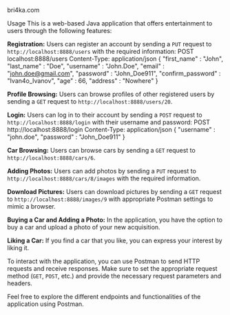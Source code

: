 bri4ka.com

Usage
This is a web-based Java application that offers entertainment to users through the following features:

**Registration:** Users can register an account by sending a `PUT` request to `http://localhost:8888/users` with the required information:
POST localhost:8888/users
Content-Type: application/json
{
    "first_name" : "John",
    "last_name" : "Doe",
    "username" : "John.Doe",
    "email" : "john.doe@gmail.com",
    "password" : "John_Doe911",
    "confirm_password" : "Ivan4o_Ivanov",
    "age" : 66,
    "address" : "Nowhere"
}

**Profile Browsing:** Users can browse profiles of other registered users by sending a `GET` request to `http://localhost:8888/users/20`.

**Login:** Users can log in to their account by sending a `POST` request to `http://localhost:8888/login` with their username and password:
POST http://localhost:8888/login
Content-Type: application/json
{
"username" : "john.doe",
"password" : "John_Doe911"
}

**Car Browsing:** Users can browse cars by sending a `GET` request to `http://localhost:8888/cars/6`.

**Adding Photos:** Users can add photos by sending a `PUT` request to `http://localhost:8888/cars/8/images` with the required information.

**Download Pictures:** Users can download pictures by sending a `GET` request to `http://localhost:8888/images/9` with appropriate Postman settings to mimic a browser.

**Buying a Car and Adding a Photo:** In the application, you have the option to buy a car and upload a photo of your new acquisition.

**Liking a Car:** If you find a car that you like, you can express your interest by liking it.

To interact with the application, you can use Postman to send HTTP requests and receive responses. Make sure to set the appropriate request method (`GET`, `POST`, etc.) and provide the necessary request parameters and headers.

Feel free to explore the different endpoints and functionalities of the application using Postman.
